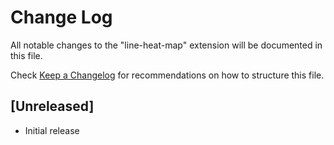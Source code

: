 # Change Log

All notable changes to the "line-heat-map" extension will be documented in this file.

Check [Keep a Changelog](http://keepachangelog.com/) for recommendations on how to structure this file.

## [Unreleased]

- Initial release